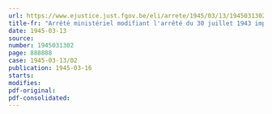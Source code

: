 ```yaml
---
url: https://www.ejustice.just.fgov.be/eli/arrete/1945/03/13/1945031302/justel
title-fr: "Arrêté ministériel modifiant l'arrêté du 30 juillet 1943 imposant la culture de plantes oléagineuses en vue de la récolte de 1944"
date: 1945-03-13
source:
number: 1945031302
page: 888888
case: 1945-03-13/02
publication: 1945-03-16
starts:
modifies:
pdf-original:
pdf-consolidated:
---
```


